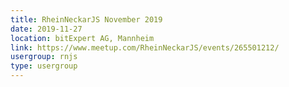 ```yaml
---
title: RheinNeckarJS November 2019
date: 2019-11-27
location: bitExpert AG, Mannheim
link: https://www.meetup.com/RheinNeckarJS/events/265501212/
usergroup: rnjs
type: usergroup
---
```

